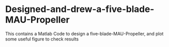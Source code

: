 # Designed-and-drew-a-five-blade-MAU-Propeller
This contains a Matlab Code to design a five-blade-MAU-Propeller, and plot some useful figure to check results
